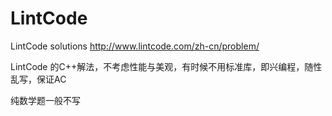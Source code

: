 # LintCode

LintCode solutions      http://www.lintcode.com/zh-cn/problem/

LintCode 的C++解法，不考虑性能与美观，有时候不用标准库，即兴编程，随性乱写，保证AC

纯数学题一般不写
